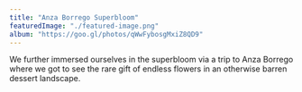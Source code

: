 ```yaml
---
title: "Anza Borrego Superbloom"
featuredImage: "./featured-image.png"
album: "https://goo.gl/photos/qWwFybosgMxiZ8QD9"
---
```

We further immersed ourselves in the superbloom via a trip to Anza Borrego where we got to see the rare gift of
endless flowers in an otherwise barren dessert landscape.
